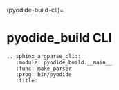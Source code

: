 (pyodide-build-cli)=
# pyodide_build CLI

```{eval-rst}
.. sphinx_argparse_cli::
   :module: pyodide_build.__main__
   :func: make_parser
   :prog: bin/pyodide
   :title:
```
